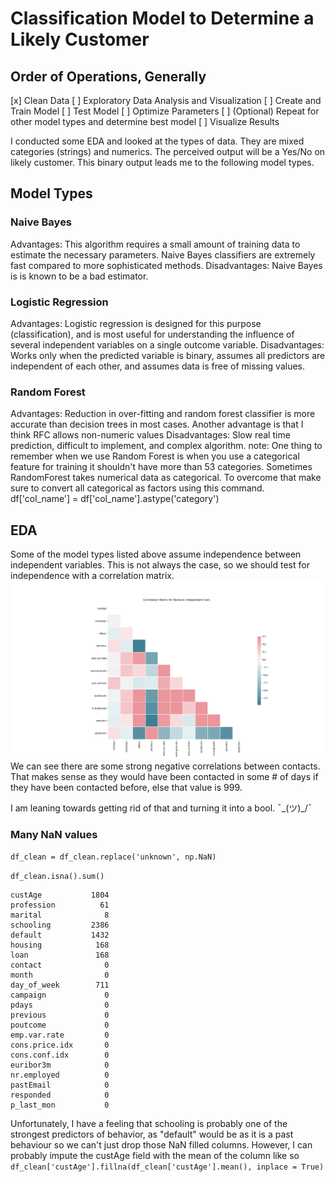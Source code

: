 # Classification Model to Determine a Likely Customer

## Order of Operations, Generally
[x] Clean Data
[ ] Exploratory Data Analysis and Visualization
[ ] Create and Train Model
[ ] Test Model
[ ] Optimize Parameters
[ ] (Optional) Repeat for other model types and determine best model
[ ] Visualize Results

I conducted some EDA and looked at the types of data. They are mixed categories (strings) and numerics. The perceived output will be a Yes/No on likely customer. 
This binary output leads me to the following model types.

## Model Types
### Naive Bayes
Advantages: This algorithm requires a small amount of training data to estimate the necessary parameters.
Naive Bayes classifiers are extremely fast compared to more sophisticated methods.
Disadvantages: Naive Bayes is is known to be a bad estimator.

### Logistic Regression
Advantages: Logistic regression is designed for this purpose (classification), and is most useful for understanding the influence of several independent variables
on a single outcome variable.
Disadvantages: Works only when the predicted variable is binary, assumes all predictors are independent of each other, and assumes data is free of missing values.

### Random Forest 
Advantages: Reduction in over-fitting and random forest classifier is more accurate than decision trees in most cases.
Another advantage is that I think RFC allows non-numeric values
Disadvantages: Slow real time prediction, difficult to implement, and complex algorithm.
note:
One thing to remember when we use Random Forest is when you use a categorical feature for training it shouldn't have more than 53 categories. 
Sometimes RandomForest takes numerical data as categorical. To overcome that make sure to convert all categorical as factors using this command.
df['col_name'] = df['col_name'].astype('category')

## EDA
Some of the model types listed above assume independence between independent variables. This is not always the case, so we should test for independence with a correlation matrix.
![Correlation Matrix](Corr_Matrix.png)
We can see there are some strong negative correlations between contacts. That makes sense as they would have been contacted in some # of days if they have been contacted before, else that value is 999.

I am leaning towards getting rid of that and turning it into a bool. ˉ\_(ツ)_/ˉ

### Many NaN values
```df_clean = df_clean.replace('unknown', np.NaN)```

```df_clean.isna().sum()```

```
custAge           1804
profession          61
marital              8
schooling         2386
default           1432
housing            168
loan               168
contact              0
month                0
day_of_week        711
campaign             0
pdays                0
previous             0
poutcome             0
emp.var.rate         0
cons.price.idx       0
cons.conf.idx        0
euribor3m            0
nr.employed          0
pastEmail            0
responded            0
p_last_mon           0
```

Unfortunately, I have a feeling that schooling is probably one of the strongest predictors of behavior, as "default" would be as it is a past behaviour so we can't just drop those NaN filled columns.
However, I can probably impute the custAge field with the mean of the column like so `df_clean['custAge'].fillna(df_clean['custAge'].mean(), inplace = True)`



